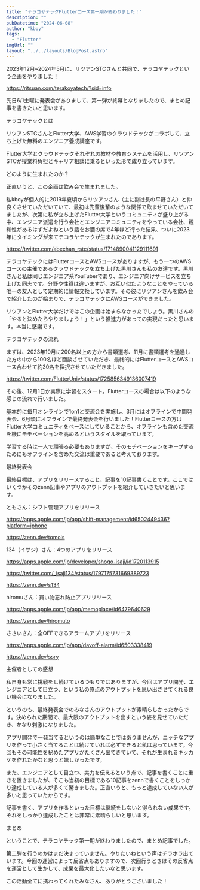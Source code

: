 ```yaml
---
title: "テラコヤテックFlutterコース第一期が終わりました！"
description: ""
pubDatetime: "2024-06-08"
author: "kboy"
tags:
  - "Flutter"
imgUrl: ""
layout: "../../layouts/BlogPost.astro"
---
```



2023年12月~2024年5月に、リツアンSTCさんと共同で、テラコヤテックという企画をやりました！



https://ritsuan.com/terakoyatech/?sid=info



先日6/1土曜に発表会がありまして、第一弾が終幕となりましたので、まとめ記事を書きたいと思います。



テラコヤテックとは







リツアンSTCさんとFlutter大学、AWS学習のクラウドテックがコラボして、立ち上げた無料のエンジニア養成講座です。



Flutter大学とクラウドテックそれぞれの教材や教育システムを活用し、リツアンSTCが授業料負担とキャリア相談に乗るといった形で成り立っています。



どのように生まれたのか？



正直いうと、この企画は飲み会で生まれました。



私kboyが個人的に2019年夏頃からリツアンさん（主に副社長の平野さん）と仲良くさせていただいていて、最初は先輩後輩のような関係で飲ませていただいてましたが、次第に私が立ち上げたFlutter大学というコミュニティが盛り上がる中、エンジニア派遣を行う会社とエンジニアコミュニティをやっている会社、親和性があるはずだよねという話をお酒の席で4年ほど行った結果、ついに2023年にタイミングが来てテコラヤテックが生まれたのであります。




https://twitter.com/abechan_rstc/status/1714890041129111691




テラコヤテックにはFlutterコースとAWSコースがありますが、もう一つのAWSコースの主催であるクラウドテックを立ち上げた黒川さんも私の友達です。黒川さんと私は同じエンジニア系YouTuberであり、エンジニア向けサービスを立ち上げた同志です。分野や性質は違いますが、お互い似たようなことをやっている唯一の友人として定期的に情報交換しています。その彼にリツアンさんを飲み会で紹介したのが始まりで、テラコヤテックにAWSコースができました。



リツアンとFlutter大学だけではこの企画は始まらなかったでしょう。黒川さんの「やると決めたらやりましょう！」という推進力があっての実現だったと思います。本当に感謝です。



テラコヤテックの流れ



まずは、2023年10月に200名以上の方から書類選考、11月に書類選考を通過した方の中から100名ほど面談させていただき、最終的にはFlutterコースとAWSコース合わせて約30名を採択させていただきました。




https://twitter.com/FlutterUniv/status/1725856349136007419




その後、12月1日か実際に学習をスタート。Flutterコースの場合は以下のような感じの流れで行いました。







基本的に毎月オンラインで1on1と交流会を実施し、3月にはオフラインで中間発表会、6月頭にオフラインで最終発表会を行いました！Flutterコースの方はFlutter大学コミュニティをベースにしていることから、オフラインも含めた交流を機にモチベーションを高めるというスタイルを取っています。







学習する時は一人で頑張る必要もありますが、そのモチベーションをキープするためにもオフラインを含めた交流は重要であると考えております。







最終発表会



最終目標は、アプリをリリースすること、記事を10記事書くことです。ここではいくつかそのzenn記事やアプリのアウトプットを紹介していきたいと思います。



ともさん：シフト管理アプリをリリース







https://apps.apple.com/jp/app/shift-management/id6502449436?platform=iphone



https://zenn.dev/tomois



134（イサジ）さん：4つのアプリをリリース







https://apps.apple.com/jp/developer/shogo-isaji/id1720113915




https://twitter.com/_isaji134/status/1797175731669389723




https://zenn.dev/s134



hiromuさん：買い物忘れ防止アプリリリース







https://apps.apple.com/jp/app/memoplace/id6479640629



https://zenn.dev/hiromuto



ささいさん：全OFFできるアラームアプリをリリース







https://apps.apple.com/jp/app/dayoff-alarm/id6503338419



https://zenn.dev/ssry



主催者としての感想







私自身も常に挑戦をし続けているつもりではありますが、今回はアプリ開発、エンジニアとして目立つ、という私の原点のアウトプットを思い出させてくれる良い機会になりました。



というのも、最終発表会でのみなさんのアウトプットが素晴らしかったからです。決められた期間で、最大限のアウトプットを出すという姿を見せていただき、かなり刺激になりました。



アプリ開発で一発当てるというのは簡単なことではありませんが、ニッチなアプリを作って小さく当てることは続けていれば必ずできると私は思っています。今回もその可能性を秘めたアプリがたくさん出てきていて、それが生まれるキッカケを作れたかなと思うと嬉しかったです。



また、エンジニアとして目立つ、実力を伝えるという点で、記事を書くことに重きを置きましたが、そこも当初の目標である10記事をzennで書くことをしっかり達成している人が多くて驚きました。正直いうと、もっと達成していない人が多いと思っていたからです。



記事を書く、アプリを作るといった目標は継続をしないと得られない成果です。それをしっかり達成したことは非常に素晴らしいと思います。



まとめ



ということで、テラコヤテック第一期が終わりましたので、まとめ記事でした。



第二弾を行うのかはまだ決まっていません。やりたいねという声はチラホラ出ています。今回の運営によって反省点もありますので、次回行うときはその反省点を運営として生かして、成果を最大化したいなと思います。



この活動全てに携わってくれたみなさん、ありがとうございました！
